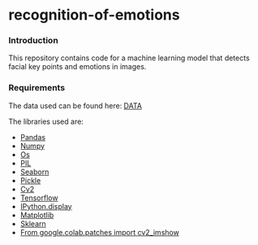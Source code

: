 # recognition-of-emotions
 ### Introduction

This repository contains code for a machine learning model that detects facial key points and emotions in images.

### Requirements
The data used can be found here: [DATA](https://drive.google.com/drive/folders/1Egmbp6jIiwggzAajX6EkinmLTd7r_hI0?usp=sharing)

The libraries used are: 
* [Pandas](https://pandas.pydata.org/docs/getting_started/install.html)
* [Numpy](https://numpy.org/install/)
* [Os](https://pypi.org/project/os-sys/)
* [PIL](https://blog.finxter.com/python-install-pil/)
* [Seaborn](https://seaborn.pydata.org/installing.html)
* [Pickle](https://pypi.org/project/pickle5/)
* [Cv2](https://stackoverflow.com/questions/51853018/how-do-i-install-opencv-using-pip)
* [Tensorflow](https://www.tensorflow.org/install)
* [IPython.display](https://ipython.org/install.html)
* [Matplotlib](https://matplotlib.org/stable/users/installing/index.html)
* [Sklearn](https://scikit-learn.org/stable/install.html)
* [From google.colab.patches import cv2_imshow](https://colab.research.google.com/github/dphi-official/Deep_Learning_Bootcamp/blob/master/OpenCV/DL_Day12_OpenCV.ipynb)
